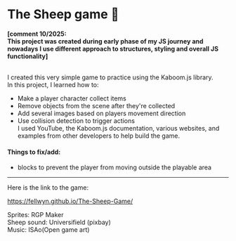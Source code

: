 # The Sheep game 🐑 
**[comment 10/2025:<br>
This project was created during early phase of my JS journey and nowadays I use different approach to structures, styling and overall JS functionality]** <br><br>

I created this very simple game to practice using the Kaboom.js library. <br>
In this project, I learned how to:
- Make a player character collect items
- Remove objects from the scene after they're collected
- Add several images based on players movement direction
- Use collision detection to trigger actions <br>
I used YouTube, the Kaboom.js documentation, various websites, and examples from other developers to help build the game.



#### Things to fix/add:

- blocks to prevent the player from moving outside the playable area


----------------------------------------------
Here is the link to the game:

https://fellwyn.github.io/The-Sheep-Game/



Sprites: RGP Maker <br>
Sheep sound: Universifield (pixbay) <br>
Music: ISAo(Open game art)  <br>